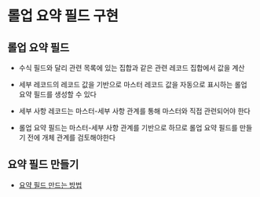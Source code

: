 # 롤업 요약 필드 구현

## 롤업 요약 필드

 - 수식 필드와 달리 관련 목록에 있는 집합과 같은 관련 레코드 집합에서 값을 계산

 - 세부 레코드의 레코드 값을 기반으로 마스터 레코드 값을 자동으로 표시하는 롤업 요약 필드를 생성할 수 있다

 - 세부 사항 레코드는 마스터-세부 사항 관계를 통해 마스터와 직접 관련되어야 한다

 - 롤업 요약 필드는 마스터-세부 사항 관계를 기반으로 하므로 롤업 요약 필드를 만들기 전에 개체 관계를 검토해야한다

## 요약 필드 만들기

 - [요약 필드 만드는 방법](https://trailhead.salesforce.com/ko/content/learn/modules/point_click_business_logic/roll_up_summary_fields?trailmix_creator_id=strailhead&trailmix_slug=prepare-for-your-salesforce-administrator-credential)
